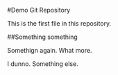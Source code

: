 #Demo Git Repository

This is the first file in this repository.

##Something something

Somethign again. What more.

I dunno. Something else.